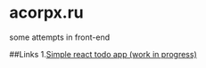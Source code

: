 # acorpx.ru

some attempts in front-end

##Links
1.[Simple react todo app (work in progress)](http://acorpx.ru/react-todo)